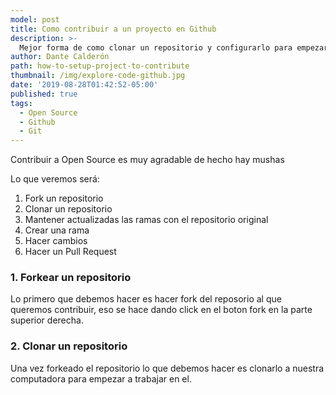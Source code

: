 ```yaml
---
model: post
title: Como contribuir a un proyecto en Github
description: >-
  Mejor forma de como clonar un repositorio y configurarlo para empezar a contribuir.
author: Dante Calderón
path: how-to-setup-project-to-contribute
thumbnail: /img/explore-code-github.jpg
date: '2019-08-28T01:42:52-05:00'
published: true
tags:
  - Open Source
  - Github
  - Git
---
```


Contribuir a Open Source es muy agradable de hecho hay mushas

Lo que veremos será:

1. Fork un repositorio
2. Clonar un repositorio
3. Mantener actualizadas las ramas con el repositorio original
4. Crear una rama
5. Hacer cambios
6. Hacer un Pull Request

### 1. Forkear un repositorio

Lo primero que debemos hacer es hacer fork del reposorio al que queremos contribuir, eso se hace dando click en el boton fork en la
parte superior derecha.

### 2. Clonar un repositorio

Una vez forkeado el repositorio lo que debemos hacer es clonarlo a nuestra computadora para empezar a trabajar en el.

